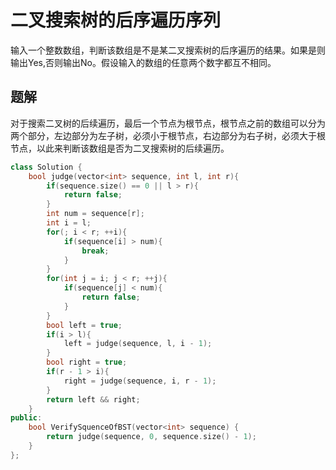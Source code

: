 # 二叉搜索树的后序遍历序列

输入一个整数数组，判断该数组是不是某二叉搜索树的后序遍历的结果。如果是则输出Yes,否则输出No。假设输入的数组的任意两个数字都互不相同。

## 题解

对于搜索二叉树的后续遍历，最后一个节点为根节点，根节点之前的数组可以分为两个部分，左边部分为左子树，必须小于根节点，右边部分为右子树，必须大于根节点，以此来判断该数组是否为二叉搜索树的后续遍历。

```cpp
class Solution {
    bool judge(vector<int> sequence, int l, int r){
        if(sequence.size() == 0 || l > r){
            return false;
        }
        int num = sequence[r];
        int i = l;
        for(; i < r; ++i){
            if(sequence[i] > num){
                break;
            }
        }
        for(int j = i; j < r; ++j){
            if(sequence[j] < num){
                return false;
            }
        }
        bool left = true;
        if(i > l){
            left = judge(sequence, l, i - 1);
        }
        bool right = true;
        if(r - 1 > i){
            right = judge(sequence, i, r - 1);
        }
        return left && right;
    }
public:
    bool VerifySquenceOfBST(vector<int> sequence) {
        return judge(sequence, 0, sequence.size() - 1);
    }
};
```
